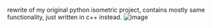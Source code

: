 rewrite of my original python isometric project, contains mostly same functionality, just written in c++ instead. 
![image](https://github.com/user-attachments/assets/1b6bc50f-cfd1-4545-85b7-cd03cbbfa3d6)
